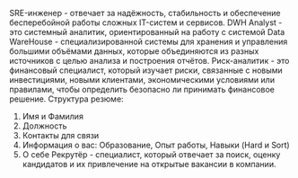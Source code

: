 SRE-инженер - отвечает за надёжность, стабильность и обеспечение бесперебойной работы сложных IT-систем и сервисов.
DWH Analyst - это системный аналитик, ориентированный на работу с системой Data WareHouse - специализированной системы для хранения и управления большими объёмами данных, которые объединяются из разных источников с целью анализа и построения отчётов.
Риск-аналитик - это финансовый специалист, который изучает риски, связанные с новыми инвестициями, новыми клиентами, экономическими условиями или правилами, чтобы определить безопасно ли принимать финансовое решение.
Структура резюме:
1) Имя и Фамилия
2) Должность
3) Контакты для связи
4) Информация о вас: Образование, Опыт работы, Навыки (Hard и Sort)
5) О себе
Рекрутёр - специалист, который отвечает за поиск, оценку кандидатов и их привлечение на открытые вакансии в компании. 
